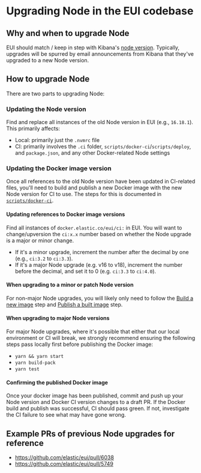 # Upgrading Node in the EUI codebase

## Why and when to upgrade Node

EUI should match / keep in step with Kibana's [node version](https://github.com/elastic/kibana/blob/main/.nvmrc). Typically, upgrades will be spurred by email announcements from Kibana that they've upgraded to a new Node version.

## How to upgrade Node

There are two parts to upgrading Node:

### Updating the Node version

Find and replace all instances of the old Node version in EUI (e.g., `16.18.1`). This primarily affects:

- Local: primarily just the `.nvmrc` file
- CI: primarily involves the `.ci` folder, `scripts/docker-ci`/`scripts/deploy`, and `package.json`, and any other Docker-related Node settings

### Updating the Docker image version

Once all references to the old Node version have been updated in CI-related files, you'll need to build and publish a new Docker image with the new Node version for CI to use. The steps for this is documented in [`scripts/docker-ci`](https://github.com/elastic/eui/tree/main/scripts/docker-ci#using-with-the-elastic-container-library).

#### Updating references to Docker image versions

Find all instances of `docker.elastic.co/eui/ci:` in EUI. You will want to change/upversion the `ci:x.x` number based on whether the Node upgrade is a major or minor change.

- If it's a minor upgrade, increment the number after the decimal by one (e.g., `ci:3.2` to `ci:3.3`).
- If it's a major Node upgrade (e.g. v16 to v18), increment the number before the decimal, and set it to 0 (e.g. `ci:3.3` to `ci:4.0`).

#### When upgrading to a minor or patch Node version

For non-major Node upgrades, you will likely only need to follow the [Build a new image](https://github.com/elastic/eui/tree/main/scripts/docker-ci#build-a-new-image) step and [Publish a built image](https://github.com/elastic/eui/tree/main/scripts/docker-ci#publish-a-built-image) step.

#### When upgrading to major Node versions

For major Node upgrades, where it's possible that either that our local environment or CI will break, we strongly recommend ensuring the following steps pass locally first before publishing the Docker image:

- `yarn && yarn start`
- `yarn build-pack`
- `yarn test`

#### Confirming the published Docker image

Once your docker image has been published, commit and push up your Node version and Docker CI version changes to a draft PR. If the Docker build and publish was successful, CI should pass green. If not, investigate the CI failure to see what may have gone wrong.

## Example PRs of previous Node upgrades for reference

- https://github.com/elastic/eui/pull/6038
- https://github.com/elastic/eui/pull/5749
